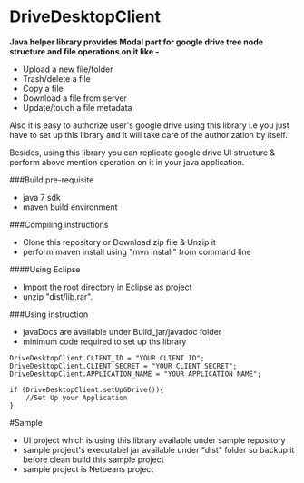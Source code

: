 DriveDesktopClient
==================

**Java helper library provides Modal part for google drive tree node structure and file operations on it like -**

- Upload a new file/folder
- Trash/delete a file
- Copy a file
- Download a file from server
- Update/touch a file metadata

Also it is easy to authorize user's google drive using this library i.e you just have to set up this library and it will take care
of the authorization by itself.

Besides, using this library you can replicate google drive UI structure & perform above mention operation on it in your java application.

###Build pre-requisite
* java 7 sdk 
* maven build environment

###Compiling instructions
* Clone this repository or Download zip file & Unzip it
* perform maven install using "mvn install" from command line 

####Using Eclipse
* Import the root directory in Eclipse as project
* unzip "dist/lib.rar".

###Using instruction 
* javaDocs are available under Build_jar/javadoc folder
* minimum code required to set up ths library
```
DriveDesktopClient.CLIENT_ID = "YOUR CLIENT ID";
DriveDesktopClient.CLIENT_SECRET = "YOUR CLIENT SECRET";
DriveDesktopClient.APPLICATION_NAME = "YOUR APPLICATION NAME";

if (DriveDesktopClient.setUpGDrive()){
    //Set Up your Application
}
  ```
  
#Sample 
* UI project which is using this library available under sample repository 
* sample project's executabel jar available under "dist" folder so backup it before clean build this sample project
* sample project is Netbeans project 
